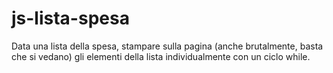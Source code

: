 # js-lista-spesa

<!-- Consegna: -->

Data una lista della spesa, stampare sulla pagina (anche brutalmente, basta che si vedano) gli elementi della lista individualmente con un ciclo while.

<!-- workflow -->
<!-- 
- creo un array con al interno gli elementi della lista della spesa 
- verifico che sono stati inseriti correttamente al suo interno 
- dichiaro una variabile index = 0
- creo un ciclo 'while'
- creo un elemento al interno del 'DOM'
- richiamo l'elemento creato nel 'DOM'
- li stampo nel 'DOM' gli elementi del 'array'
-->